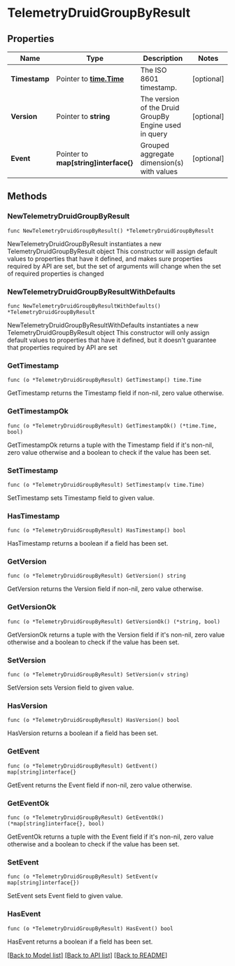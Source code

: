# TelemetryDruidGroupByResult

## Properties

Name | Type | Description | Notes
------------ | ------------- | ------------- | -------------
**Timestamp** | Pointer to [**time.Time**](time.Time.md) | The ISO 8601 timestamp. | [optional] 
**Version** | Pointer to **string** | The version of the Druid GroupBy Engine used in query | [optional] 
**Event** | Pointer to **map[string]interface{}** | Grouped aggregate dimension(s) with values | [optional] 

## Methods

### NewTelemetryDruidGroupByResult

`func NewTelemetryDruidGroupByResult() *TelemetryDruidGroupByResult`

NewTelemetryDruidGroupByResult instantiates a new TelemetryDruidGroupByResult object
This constructor will assign default values to properties that have it defined,
and makes sure properties required by API are set, but the set of arguments
will change when the set of required properties is changed

### NewTelemetryDruidGroupByResultWithDefaults

`func NewTelemetryDruidGroupByResultWithDefaults() *TelemetryDruidGroupByResult`

NewTelemetryDruidGroupByResultWithDefaults instantiates a new TelemetryDruidGroupByResult object
This constructor will only assign default values to properties that have it defined,
but it doesn't guarantee that properties required by API are set

### GetTimestamp

`func (o *TelemetryDruidGroupByResult) GetTimestamp() time.Time`

GetTimestamp returns the Timestamp field if non-nil, zero value otherwise.

### GetTimestampOk

`func (o *TelemetryDruidGroupByResult) GetTimestampOk() (*time.Time, bool)`

GetTimestampOk returns a tuple with the Timestamp field if it's non-nil, zero value otherwise
and a boolean to check if the value has been set.

### SetTimestamp

`func (o *TelemetryDruidGroupByResult) SetTimestamp(v time.Time)`

SetTimestamp sets Timestamp field to given value.

### HasTimestamp

`func (o *TelemetryDruidGroupByResult) HasTimestamp() bool`

HasTimestamp returns a boolean if a field has been set.

### GetVersion

`func (o *TelemetryDruidGroupByResult) GetVersion() string`

GetVersion returns the Version field if non-nil, zero value otherwise.

### GetVersionOk

`func (o *TelemetryDruidGroupByResult) GetVersionOk() (*string, bool)`

GetVersionOk returns a tuple with the Version field if it's non-nil, zero value otherwise
and a boolean to check if the value has been set.

### SetVersion

`func (o *TelemetryDruidGroupByResult) SetVersion(v string)`

SetVersion sets Version field to given value.

### HasVersion

`func (o *TelemetryDruidGroupByResult) HasVersion() bool`

HasVersion returns a boolean if a field has been set.

### GetEvent

`func (o *TelemetryDruidGroupByResult) GetEvent() map[string]interface{}`

GetEvent returns the Event field if non-nil, zero value otherwise.

### GetEventOk

`func (o *TelemetryDruidGroupByResult) GetEventOk() (*map[string]interface{}, bool)`

GetEventOk returns a tuple with the Event field if it's non-nil, zero value otherwise
and a boolean to check if the value has been set.

### SetEvent

`func (o *TelemetryDruidGroupByResult) SetEvent(v map[string]interface{})`

SetEvent sets Event field to given value.

### HasEvent

`func (o *TelemetryDruidGroupByResult) HasEvent() bool`

HasEvent returns a boolean if a field has been set.


[[Back to Model list]](../README.md#documentation-for-models) [[Back to API list]](../README.md#documentation-for-api-endpoints) [[Back to README]](../README.md)



